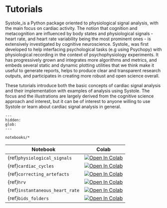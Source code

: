 # Tutorials

Systole_is a Python package oriented to physiological signal analysis, with the main focus on cardiac activity. The notion that cognition and metacognition are influenced by body states and physiological signals - heart rate, and heart rate variability being the most prominent ones - is extensively investigated by cognitive neuroscience. Systole_ was first developed to help
interfacing psychological tasks (e.g using Psychopy) with physiological recording in the context of psychophysiology experiments. It has progressively grown and integrates more algorithms and metrics, and embeds several static and dynamic plotting utilities that we think make it useful to generate reports, helps to produce clear and transparent research outputs, and participates in creating more robust and open science overall.

These tutorials introduce both the basic concepts of cardiac signal analysis and their implementation with examples of analysis using Systole. The focus and the illustrations are largely derived from the cognitive science approach and interest, but it can be of interest to anyone willing to use Systole or learn about cardiac signal analysis in general.

```{toctree}
---
hidden:
glob:
---

notebooks/*

```

| Notebook | Colab |
| --- | ---|
| {ref}`physiological_signals` | [![Open In Colab](https://colab.research.google.com/assets/colab-badge.svg)](https://colab.research.google.com/github/embodied-computation-group/systole/blob/dev/docs/source/notebooks/1-PhysiologicalSignals.ipynb)
| {ref}`cardiac_cycles` | [![Open In Colab](https://colab.research.google.com/assets/colab-badge.svg)](https://colab.research.google.com/github/embodied-computation-group/systole/blob/dev/docs/source/notebooks/2-DetectingCycles.ipynb)
| {ref}`correcting_artefacts` | [![Open In Colab](https://colab.research.google.com/assets/colab-badge.svg)](https://colab.research.google.com/github/embodied-computation-group/systole/blob/dev/docs/source/notebooks/3-DetectingAndCorrectingArtefacts.ipynb)
| {ref}`hrv` | [![Open In Colab](https://colab.research.google.com/assets/colab-badge.svg)](https://colab.research.google.com/github/embodied-computation-group/systole/blob/dev/docs/source/notebooks/4-HeartRateVariability.ipynb)
| {ref}`instantaneous_heart_rate` | [![Open In Colab](https://colab.research.google.com/assets/colab-badge.svg)](https://colab.research.google.com/github/embodied-computation-group/systole/blob/dev/docs/source/notebooks/5-InstantaneousHeartRate.ipynb)
| {ref}`bids_folders` | [![Open In Colab](https://colab.research.google.com/assets/colab-badge.svg)](https://colab.research.google.com/github/embodied-computation-group/systole/blob/dev/docs/source/notebooks/6-WorkingWithBIDSFolders.ipynb)
